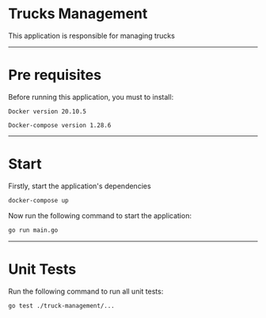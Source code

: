 # Trucks Management

This application is responsible for managing trucks

---

# Pre requisites

Before running this application, you must to install:

`Docker version 20.10.5`

`Docker-compose version 1.28.6`

---

# Start

Firstly, start the application's dependencies

```bash
docker-compose up
```

Now run the following command to start the application:

```bash
go run main.go
```

---

# Unit Tests

Run the following command to run all unit tests:

```bash
go test ./truck-management/...
```
